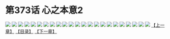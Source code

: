 # 第373话 心之本意2
![](https://s1.baozimh.com/scomic/sanyanxiaotianlu-samanhua/0/372-3eyi/1.jpg)
![](https://s1.baozimh.com/scomic/sanyanxiaotianlu-samanhua/0/372-3eyi/2.jpg)
![](https://s1.baozimh.com/scomic/sanyanxiaotianlu-samanhua/0/372-3eyi/3.jpg)
![](https://s1.baozimh.com/scomic/sanyanxiaotianlu-samanhua/0/372-3eyi/4.jpg)
![](https://s1.baozimh.com/scomic/sanyanxiaotianlu-samanhua/0/372-3eyi/5.jpg)
![](https://s1.baozimh.com/scomic/sanyanxiaotianlu-samanhua/0/372-3eyi/6.jpg)
![](https://s1.baozimh.com/scomic/sanyanxiaotianlu-samanhua/0/372-3eyi/7.jpg)
![](https://s1.baozimh.com/scomic/sanyanxiaotianlu-samanhua/0/372-3eyi/8.jpg)
![](https://s1.baozimh.com/scomic/sanyanxiaotianlu-samanhua/0/372-3eyi/9.jpg)
![](https://s1.baozimh.com/scomic/sanyanxiaotianlu-samanhua/0/372-3eyi/10.jpg)
![](https://s1.baozimh.com/scomic/sanyanxiaotianlu-samanhua/0/372-3eyi/11.jpg)
![](https://s1.baozimh.com/scomic/sanyanxiaotianlu-samanhua/0/372-3eyi/12.jpg)
![](https://s1.baozimh.com/scomic/sanyanxiaotianlu-samanhua/0/372-3eyi/13.jpg)
![](https://s1.baozimh.com/scomic/sanyanxiaotianlu-samanhua/0/372-3eyi/14.jpg)
![](https://s1.baozimh.com/scomic/sanyanxiaotianlu-samanhua/0/372-3eyi/15.jpg)
![](https://s1.baozimh.com/scomic/sanyanxiaotianlu-samanhua/0/372-3eyi/16.jpg)
![](https://s1.baozimh.com/scomic/sanyanxiaotianlu-samanhua/0/372-3eyi/17.jpg)
![](https://s1.baozimh.com/scomic/sanyanxiaotianlu-samanhua/0/372-3eyi/18.jpg)
![](https://s1.baozimh.com/scomic/sanyanxiaotianlu-samanhua/0/372-3eyi/19.jpg)
![](https://s1.baozimh.com/scomic/sanyanxiaotianlu-samanhua/0/372-3eyi/20.jpg)
![](https://s1.baozimh.com/scomic/sanyanxiaotianlu-samanhua/0/372-3eyi/21.jpg)
![](https://s1.baozimh.com/scomic/sanyanxiaotianlu-samanhua/0/372-3eyi/22.jpg)
![](https://s1.baozimh.com/scomic/sanyanxiaotianlu-samanhua/0/372-3eyi/23.jpg)
[【上一章】](./372.md)
[【目录】](./README.md)
[【下一章】](./374.md)
